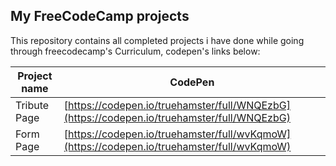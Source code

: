 ## My FreeCodeCamp projects

This repository contains all completed projects i have done while going through freecodecamp's Curriculum, codepen's links below:

| Project name | CodePen |
| -------------|---------|
| Tribute Page |[https://codepen.io/truehamster/full/WNQEzbG](https://codepen.io/truehamster/full/WNQEzbG)|
| Form Page    |[https://codepen.io/truehamster/full/wvKqmoW](https://codepen.io/truehamster/full/wvKqmoW)|
